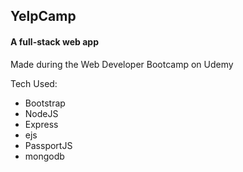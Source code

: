## YelpCamp
#### A full-stack web app
Made during the Web Developer Bootcamp on Udemy

Tech Used:
- Bootstrap
- NodeJS
- Express
- ejs
- PassportJS
- mongodb
